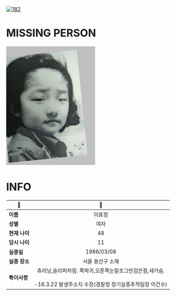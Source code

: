 [![182](https://img.shields.io/badge/%EC%8B%A4%EC%A2%85%EC%8B%A0%EA%B3%A0%EB%8A%94%20%EA%B5%AD%EB%B2%88%EC%97%86%EC%9D%B4-182-blue)](http://safe182.go.kr/index.do)

# MISSING PERSON

<img src="./missing_person.jpg">

# INFO

|🔑|💎|
|--|:--:|
|**이름**|이효정|
|**성별**|여자|
|**현재 나이**|48|
|**당시 나이**|11|
|**실종일**|1986/03/08|
|**실종 장소**|서울 용산구 소재 |
|**특이사항**|츄리닝,슬리퍼차림.               쪽박귀,오른쪽눈밑조그만검은점,새가슴.</br></br>-16.3.22 발생주소지 수정(경찰청 장기실종추적팀장 이건수)|
